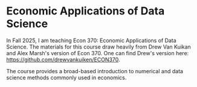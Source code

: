 # Economic Applications of Data Science

In Fall 2025, I am teaching Econ 370: Economic Applications of Data Science. The materials for this course draw heavily from Drew Van Kuikan and Alex Marsh's version of Econ 370. One can find Drew's version here: https://github.com/drewvankuiken/ECON370.

The course provides a broad-based introduction to numerical and data science methods commonly used in economics. 
